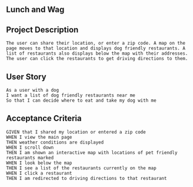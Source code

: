 ## Lunch and Wag
        
## Project Description
    The user can share their location, or enter a zip code. A map on the page moves to that location and displays dog friendly restaurants. A list of restaurants also displays below the map with their addresses. The user can click the restaurants to get driving directions to them.

## User Story
    As a user with a dog
    I want a list of dog friendly restaurants near me
    So that I can decide where to eat and take my dog with me
    
## Acceptance Criteria
    GIVEN that I shared my location or entered a zip code
    WHEN I view the main page
    THEN weather conditions are displayed
    WHEN I scroll down
    THEN I am shown an interactive map with locations of pet friendly restaurants marked
    WHEN I look below the map
    THEN I see a list of the restaurants currently on the map
    WHEN I click a restaurant
    THEN I am redirected to driving directions to that restaurant


